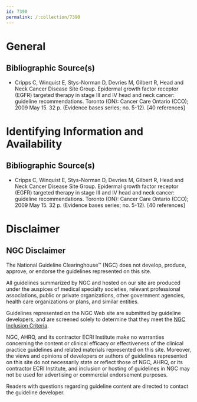 ```yaml
---
id: 7390
permalink: /:collection/7390
---
```


# General

## Bibliographic Source(s)

- Cripps C, Winquist E, Stys-Norman D, Devries M, Gilbert R, Head and Neck Cancer Disease Site Group. Epidermal growth factor receptor (EGFR) targeted therapy in stage III and IV head and neck cancer: guideline recommendations. Toronto (ON): Cancer Care Ontario (CCO); 2009 May 15. 32 p. (Evidence bases series; no. 5-12). [40 references]

# Identifying Information and Availability

## Bibliographic Source(s)

- Cripps C, Winquist E, Stys-Norman D, Devries M, Gilbert R, Head and Neck Cancer Disease Site Group. Epidermal growth factor receptor (EGFR) targeted therapy in stage III and IV head and neck cancer: guideline recommendations. Toronto (ON): Cancer Care Ontario (CCO); 2009 May 15. 32 p. (Evidence bases series; no. 5-12). [40 references]

# Disclaimer

## NGC Disclaimer

The National Guideline Clearinghouse™ (NGC) does not develop, produce, approve, or endorse the guidelines represented on this site.

All guidelines summarized by NGC and hosted on our site are produced under the auspices of medical specialty societies, relevant professional associations, public or private organizations, other government agencies, health care organizations or plans, and similar entities.

Guidelines represented on the NGC Web site are submitted by guideline developers, and are screened solely to determine that they meet the [NGC Inclusion Criteria](/help-and-about/summaries/inclusion-criteria).

NGC, AHRQ, and its contractor ECRI Institute make no warranties concerning the content or clinical efficacy or effectiveness of the clinical practice guidelines and related materials represented on this site. Moreover, the views and opinions of developers or authors of guidelines represented on this site do not necessarily state or reflect those of NGC, AHRQ, or its contractor ECRI Institute, and inclusion or hosting of guidelines in NGC may not be used for advertising or commercial endorsement purposes.

Readers with questions regarding guideline content are directed to contact the guideline developer.

